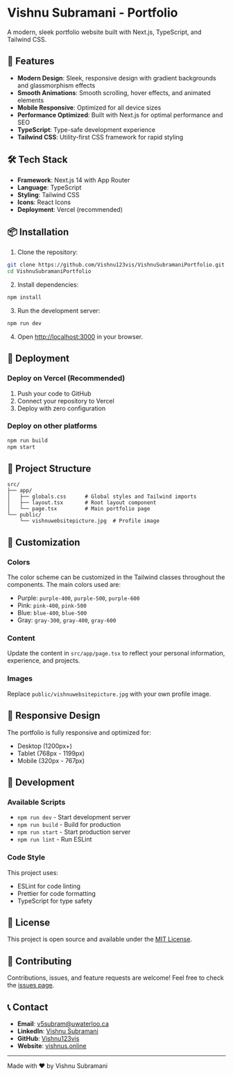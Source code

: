 # Vishnu Subramani - Portfolio

A modern, sleek portfolio website built with Next.js, TypeScript, and Tailwind CSS.

## 🚀 Features

- **Modern Design**: Sleek, responsive design with gradient backgrounds and glassmorphism effects
- **Smooth Animations**: Smooth scrolling, hover effects, and animated elements
- **Mobile Responsive**: Optimized for all device sizes
- **Performance Optimized**: Built with Next.js for optimal performance and SEO
- **TypeScript**: Type-safe development experience
- **Tailwind CSS**: Utility-first CSS framework for rapid styling

## 🛠️ Tech Stack

- **Framework**: Next.js 14 with App Router
- **Language**: TypeScript
- **Styling**: Tailwind CSS
- **Icons**: React Icons
- **Deployment**: Vercel (recommended)

## 📦 Installation

1. Clone the repository:
```bash
git clone https://github.com/Vishnu123vis/VishnuSubramaniPortfolio.git
cd VishnuSubramaniPortfolio
```

2. Install dependencies:
```bash
npm install
```

3. Run the development server:
```bash
npm run dev
```

4. Open [http://localhost:3000](http://localhost:3000) in your browser.

## 🚀 Deployment

### Deploy on Vercel (Recommended)

1. Push your code to GitHub
2. Connect your repository to Vercel
3. Deploy with zero configuration

### Deploy on other platforms

```bash
npm run build
npm start
```

## 📁 Project Structure

```
src/
├── app/
│   ├── globals.css      # Global styles and Tailwind imports
│   ├── layout.tsx       # Root layout component
│   └── page.tsx         # Main portfolio page
└── public/
    └── vishnuwebsitepicture.jpg  # Profile image
```

## 🎨 Customization

### Colors
The color scheme can be customized in the Tailwind classes throughout the components. The main colors used are:
- Purple: `purple-400`, `purple-500`, `purple-600`
- Pink: `pink-400`, `pink-500`
- Blue: `blue-400`, `blue-500`
- Gray: `gray-300`, `gray-400`, `gray-600`

### Content
Update the content in `src/app/page.tsx` to reflect your personal information, experience, and projects.

### Images
Replace `public/vishnuwebsitepicture.jpg` with your own profile image.

## 📱 Responsive Design

The portfolio is fully responsive and optimized for:
- Desktop (1200px+)
- Tablet (768px - 1199px)
- Mobile (320px - 767px)

## 🔧 Development

### Available Scripts

- `npm run dev` - Start development server
- `npm run build` - Build for production
- `npm run start` - Start production server
- `npm run lint` - Run ESLint

### Code Style

This project uses:
- ESLint for code linting
- Prettier for code formatting
- TypeScript for type safety

## 📄 License

This project is open source and available under the [MIT License](LICENSE).

## 🤝 Contributing

Contributions, issues, and feature requests are welcome! Feel free to check the [issues page](https://github.com/Vishnu123vis/VishnuSubramaniPortfolio/issues).

## 📞 Contact

- **Email**: v5subram@uwaterloo.ca
- **LinkedIn**: [Vishnu Subramani](https://www.linkedin.com/in/vishnu-subramani-a9391625a/)
- **GitHub**: [Vishnu123vis](https://github.com/Vishnu123vis)
- **Website**: [vishnus.online](https://vishnus.online)

---

Made with ❤️ by Vishnu Subramani